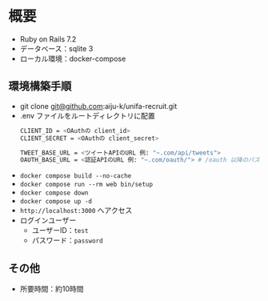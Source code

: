 # 概要

* Ruby on Rails 7.2
* データベース：sqlite 3
* ローカル環境：docker-compose

## 環境構築手順

* git clone git@github.com:aiju-k/unifa-recruit.git
* .env ファイルをルートディレクトリに配置
  ```sh
  CLIENT_ID = <OAuthの client_id>
  CLIENT_SECRET = <OAuthの client_secret>

  TWEET_BASE_URL = <ツイートAPIのURL 例: "~.com/api/tweets">
  OAUTH_BASE_URL = <認証APIのURL 例: "~.com/oauth/"> # /oauth 以降のパスは含めない
  ```
* `docker compose build --no-cache`
* `docker compose run --rm web bin/setup`
* `docker compose down`
* `docker compose up -d`
* `http://localhost:3000` へアクセス
* ログインユーザー
  * ユーザーID：`test`
  * パスワード：`password`

## その他

* 所要時間：約10時間
